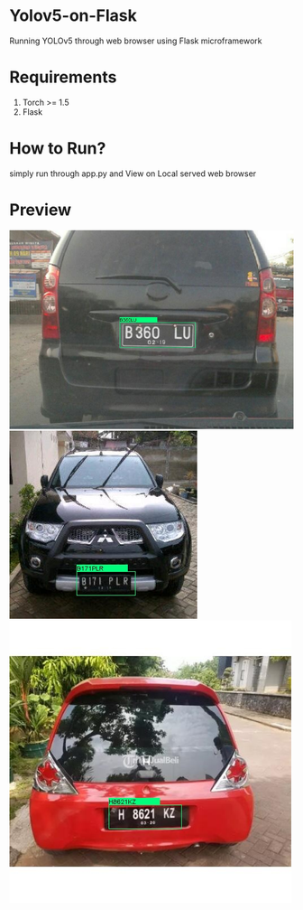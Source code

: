 # Yolov5-on-Flask
Running YOLOv5 through web browser using Flask microframework
# Requirements 
1. Torch >= 1.5
2. Flask

# How to Run?
simply run through app.py and View on Local served web browser

# Preview
![alt text](https://github.com/muhk01/Indonesian-License-Plate-Recognition/blob/master/Inference/1.jpeg?raw=true)
![alt text](https://github.com/muhk01/Indonesian-License-Plate-Recognition/blob/master/Inference/2.jpeg?raw=true)
![alt text](https://github.com/muhk01/Indonesian-License-Plate-Recognition/blob/master/Inference/3.jpeg?raw=true)

